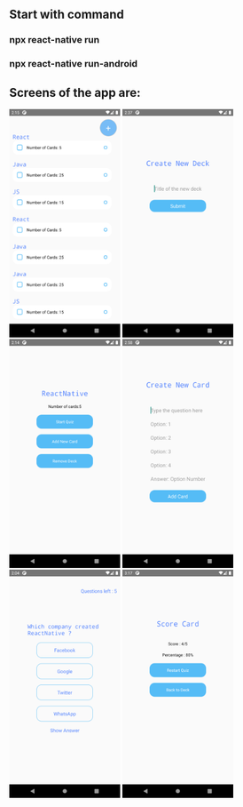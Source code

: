 ## Start with command

### npx react-native run

### npx react-native run-android

## Screens of the app are:

<img src="./ScreenShots/1.png" alt="img1" width="200"/>
<img src="./ScreenShots/1a.png" alt="img2" width="200"/>
<img src="./ScreenShots/2.png" alt="img3" width="200"/>
<img src="./ScreenShots/2a.png" alt="img4" width="200"/>
<img src="./ScreenShots/3.png" alt="img5" width="200"/>
<img src="./ScreenShots/4.png" alt="img6" width="200"/>
